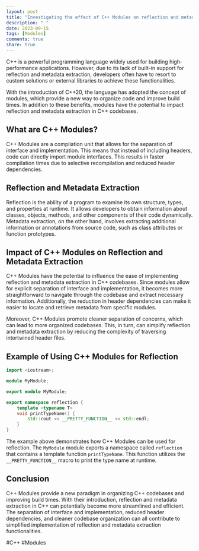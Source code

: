 ```yaml
---
layout: post
title: "Investigating the effect of C++ Modules on reflection and metadata extraction in codebases"
description: " "
date: 2023-09-15
tags: [Modules]
comments: true
share: true
---
```


C++ is a powerful programming language widely used for building high-performance applications. However, due to its lack of built-in support for reflection and metadata extraction, developers often have to resort to custom solutions or external libraries to achieve these functionalities. 

With the introduction of C++20, the language has adopted the concept of modules, which provide a new way to organize code and improve build times. In addition to these benefits, modules have the potential to impact reflection and metadata extraction in C++ codebases.

## What are C++ Modules?

C++ Modules are a compilation unit that allows for the separation of interface and implementation. This means that instead of including headers, code can directly import module interfaces. This results in faster compilation times due to selective recompilation and reduced header dependencies.

## Reflection and Metadata Extraction

Reflection is the ability of a program to examine its own structure, types, and properties at runtime. It allows developers to obtain information about classes, objects, methods, and other components of their code dynamically. Metadata extraction, on the other hand, involves extracting additional information or annotations from source code, such as class attributes or function prototypes.

## Impact of C++ Modules on Reflection and Metadata Extraction

C++ Modules have the potential to influence the ease of implementing reflection and metadata extraction in C++ codebases. Since modules allow for explicit separation of interface and implementation, it becomes more straightforward to navigate through the codebase and extract necessary information. Additionally, the reduction in header dependencies can make it easier to locate and retrieve metadata from specific modules.

Moreover, C++ Modules promote cleaner separation of concerns, which can lead to more organized codebases. This, in turn, can simplify reflection and metadata extraction by reducing the complexity of traversing intertwined header files.

## Example of Using C++ Modules for Reflection

```cpp
import <iostream>;

module MyModule;

export module MyModule;

export namespace reflection {
    template <typename T>
    void printTypeName() {
        std::cout << __PRETTY_FUNCTION__ << std::endl;
    }
}
```

The example above demonstrates how C++ Modules can be used for reflection. The `MyModule` module exports a namespace called `reflection` that contains a template function `printTypeName`. This function utilizes the `__PRETTY_FUNCTION__` macro to print the type name at runtime.

## Conclusion

C++ Modules provide a new paradigm in organizing C++ codebases and improving build times. With their introduction, reflection and metadata extraction in C++ can potentially become more streamlined and efficient. The separation of interface and implementation, reduced header dependencies, and cleaner codebase organization can all contribute to simplified implementation of reflection and metadata extraction functionalities.

#C++ #Modules